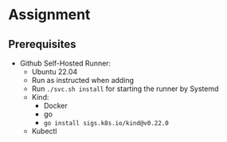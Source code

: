 # Assignment
## Prerequisites
- Github Self-Hosted Runner:
  - Ubuntu 22.04
  - Run as instructed when adding
  - Run `./svc.sh install` for starting the runner by Systemd
  - Kind:
    - Docker
    - go
    - `go install sigs.k8s.io/kind@v0.22.0`
  - Kubectl